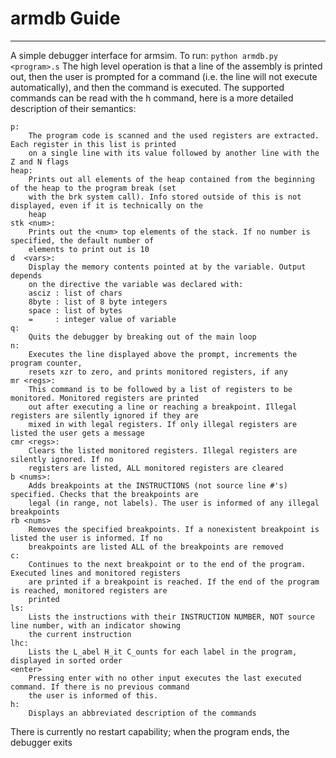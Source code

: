 # armdb Guide
--------------------
A simple debugger interface for armsim. To run: `python armdb.py <program>.s` The high level operation is that a line of the assembly is printed out, then the user is prompted for a command (i.e. the line will not execute automatically), and then the command is executed. The supported commands can be read with the h command, here is a more detailed description of their semantics:

    p:
        The program code is scanned and the used registers are extracted. Each register in this list is printed 
        on a single line with its value followed by another line with the Z and N flags
    heap:
        Prints out all elements of the heap contained from the beginning of the heap to the program break (set 
        with the brk system call). Info stored outside of this is not displayed, even if it is technically on the 
        heap
    stk <num>:
        Prints out the <num> top elements of the stack. If no number is specified, the default number of 
        elements to print out is 10
    d  <vars>:
        Display the memory contents pointed at by the variable. Output depends
        on the directive the variable was declared with:
        asciz : list of chars
        8byte : list of 8 byte integers
        space : list of bytes
        =     : integer value of variable
    q:
        Quits the debugger by breaking out of the main loop
    n:
        Executes the line displayed above the prompt, increments the program counter, 
        resets xzr to zero, and prints monitored registers, if any
    mr <regs>:
        This command is to be followed by a list of registers to be monitored. Monitored registers are printed 
        out after executing a line or reaching a breakpoint. Illegal registers are silently ignored if they are 
        mixed in with legal registers. If only illegal registers are listed the user gets a message
    cmr <regs>:
        Clears the listed monitored registers. Illegal registers are silently ignored. If no 
        registers are listed, ALL monitored registers are cleared
    b <nums>:
        Adds breakpoints at the INSTRUCTIONS (not source line #'s) specified. Checks that the breakpoints are 
        legal (in range, not labels). The user is informed of any illegal breakpoints
    rb <nums>
        Removes the specified breakpoints. If a nonexistent breakpoint is listed the user is informed. If no 
        breakpoints are listed ALL of the breakpoints are removed
    c:
        Continues to the next breakpoint or to the end of the program. Executed lines and monitored registers 
        are printed if a breakpoint is reached. If the end of the program is reached, monitored registers are 
        printed
    ls:
        Lists the instructions with their INSTRUCTION NUMBER, NOT source line number, with an indicator showing 
        the current instruction
    lhc:
        Lists the L_abel H_it C_ounts for each label in the program, displayed in sorted order
    <enter>
        Pressing enter with no other input executes the last executed command. If there is no previous command 
        the user is informed of this.
    h:
        Displays an abbreviated description of the commands
    
    
There is currently no restart capability; when the program ends, the debugger exits
